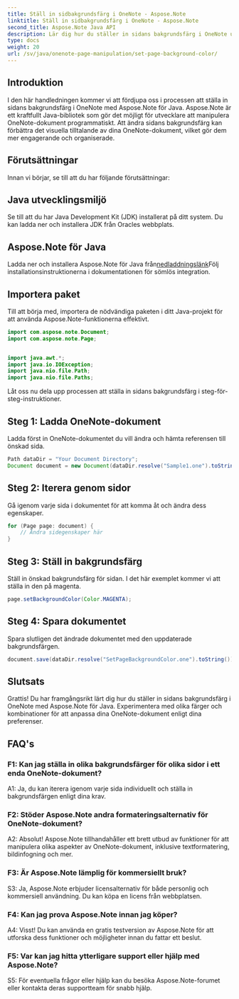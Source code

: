 ```yaml
---
title: Ställ in sidbakgrundsfärg i OneNote - Aspose.Note
linktitle: Ställ in sidbakgrundsfärg i OneNote - Aspose.Note
second_title: Aspose.Note Java API
description: Lär dig hur du ställer in sidans bakgrundsfärg i OneNote utan ansträngning med Aspose.Note för Java. Förbättra det visuella tilltalande av dina dokument med denna enkla handledning.
type: docs
weight: 20
url: /sv/java/onenote-page-manipulation/set-page-background-color/
---
```

## Introduktion

I den här handledningen kommer vi att fördjupa oss i processen att ställa in sidans bakgrundsfärg i OneNote med Aspose.Note för Java. Aspose.Note är ett kraftfullt Java-bibliotek som gör det möjligt för utvecklare att manipulera OneNote-dokument programmatiskt. Att ändra sidans bakgrundsfärg kan förbättra det visuella tilltalande av dina OneNote-dokument, vilket gör dem mer engagerande och organiserade.

## Förutsättningar

Innan vi börjar, se till att du har följande förutsättningar:

## Java utvecklingsmiljö

Se till att du har Java Development Kit (JDK) installerat på ditt system. Du kan ladda ner och installera JDK från Oracles webbplats.

## Aspose.Note för Java

 Ladda ner och installera Aspose.Note för Java från[nedladdningslänk](https://releases.aspose.com/note/java/)Följ installationsinstruktionerna i dokumentationen för sömlös integration.

## Importera paket

Till att börja med, importera de nödvändiga paketen i ditt Java-projekt för att använda Aspose.Note-funktionerna effektivt.

```java
import com.aspose.note.Document;
import com.aspose.note.Page;


import java.awt.*;
import java.io.IOException;
import java.nio.file.Path;
import java.nio.file.Paths;
```

Låt oss nu dela upp processen att ställa in sidans bakgrundsfärg i steg-för-steg-instruktioner.

## Steg 1: Ladda OneNote-dokument

Ladda först in OneNote-dokumentet du vill ändra och hämta referensen till önskad sida.

```java
Path dataDir = "Your Document Directory";
Document document = new Document(dataDir.resolve("Sample1.one").toString());
```

## Steg 2: Iterera genom sidor

Gå igenom varje sida i dokumentet för att komma åt och ändra dess egenskaper.

```java
for (Page page: document) {
    // Ändra sidegenskaper här
}
```

## Steg 3: Ställ in bakgrundsfärg

Ställ in önskad bakgrundsfärg för sidan. I det här exemplet kommer vi att ställa in den på magenta.

```java
page.setBackgroundColor(Color.MAGENTA);
```

## Steg 4: Spara dokumentet

Spara slutligen det ändrade dokumentet med den uppdaterade bakgrundsfärgen.

```java
document.save(dataDir.resolve("SetPageBackgroundColor.one").toString());
```

## Slutsats

Grattis! Du har framgångsrikt lärt dig hur du ställer in sidans bakgrundsfärg i OneNote med Aspose.Note för Java. Experimentera med olika färger och kombinationer för att anpassa dina OneNote-dokument enligt dina preferenser.

## FAQ's

### F1: Kan jag ställa in olika bakgrundsfärger för olika sidor i ett enda OneNote-dokument?

A1: Ja, du kan iterera igenom varje sida individuellt och ställa in bakgrundsfärgen enligt dina krav.

### F2: Stöder Aspose.Note andra formateringsalternativ för OneNote-dokument?

A2: Absolut! Aspose.Note tillhandahåller ett brett utbud av funktioner för att manipulera olika aspekter av OneNote-dokument, inklusive textformatering, bildinfogning och mer.

### F3: Är Aspose.Note lämplig för kommersiellt bruk?

S3: Ja, Aspose.Note erbjuder licensalternativ för både personlig och kommersiell användning. Du kan köpa en licens från webbplatsen.

### F4: Kan jag prova Aspose.Note innan jag köper?

A4: Visst! Du kan använda en gratis testversion av Aspose.Note för att utforska dess funktioner och möjligheter innan du fattar ett beslut.

### F5: Var kan jag hitta ytterligare support eller hjälp med Aspose.Note?

S5: För eventuella frågor eller hjälp kan du besöka Aspose.Note-forumet eller kontakta deras supportteam för snabb hjälp.